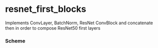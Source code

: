 # resnet_first_blocks
Implements ConvLayer, BatchNorm, ResNet ConvBlock and concatenate then in order to compose ResNet50 first layers

### Scheme
